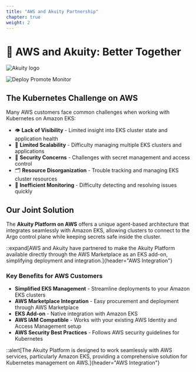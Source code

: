 ```yaml
---
title: "AWS and Akuity Partnership"
chapter: true
weight: 2
---
```


# 🏢 AWS and Akuity: Better Together

![Akuity logo](/images/akuity-logo.png)

![Deploy Promote Monitor](/images/DeployPromoteMonitor.png)

## The Kubernetes Challenge on AWS

Many AWS customers face common challenges when working with Kubernetes on Amazon EKS:

- 👁️ **Lack of Visibility** - Limited insight into EKS cluster state and application health
- 📏 **Limited Scalability** - Difficulty managing multiple EKS clusters and applications
- 🔐 **Security Concerns** - Challenges with secret management and access control
- 🗂️ **Resource Disorganization** - Trouble tracking and managing EKS cluster resources
- 🔔 **Inefficient Monitoring** - Difficulty detecting and resolving issues quickly

## Our Joint Solution

The **Akuity Platform on AWS** offers a unique agent-based architecture that integrates seamlessly with Amazon EKS, allowing clusters to connect to the Argo control plane while keeping secrets safe inside the cluster.

::expand[AWS and Akuity have partnered to make the Akuity Platform available directly through the AWS Marketplace as an EKS add-on, simplifying deployment and integration.]{header="AWS Integration"}

### Key Benefits for AWS Customers

- **Simplified EKS Management** - Streamline deployments to your Amazon EKS clusters
- **AWS Marketplace Integration** - Easy procurement and deployment through AWS Marketplace
- **EKS Add-on** - Native integration with Amazon EKS
- **AWS IAM Compatible** - Works with your existing AWS Identity and Access Management setup
- **AWS Security Best Practices** - Follows AWS security guidelines for Kubernetes

::alert[The Akuity Platform is designed to work seamlessly with AWS services, particularly Amazon EKS, providing a comprehensive solution for Kubernetes management on AWS.]{header="AWS Integration"}
